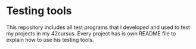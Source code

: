 # Testing tools

This repository includes all test programs that I developed and used to test my projects in my 42cursus.
Every project has is own README file to explain how to use his testing tools.